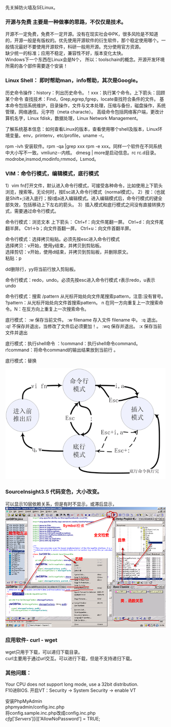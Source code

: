 
先关掉防火墙及SELinux。


### 开源与免费  主要是一种做事的思路，不仅仅是技术。
开源不一定免费，免费不一定开源。没有在现实社会中PK，很多风险是不知道的，开源一般是有版权的。优先使用开源软件的衍生软件，那个稳定使用哪个。一般情况最好不要使用开源软件，科研一般用开源。充分使用官方资源。  
缺少统一的标准；应用不稳定，兼容性不好，版本变化太快。  
Windows下一个东西在Linux会是N个， 所以：toolschain的概念。开源开发环境所需的各个部件需要逐个安装！  

### Linux Shell：  即时帮助man，info帮助，其次是Google。
历史命令操作：history：列出历史命令。！xxx：执行某个命令。上下箭头：回顾某个命令
查找技术：Find，Grep,egrep,fgrep，locate查找符合条件的文件。
基本命令包括系统维护，目录操作，文件与文本处理，压缩与备份，磁盘操作，系统管理，网络通信。元字符（meta characte）。
高级命令包括网络客户端，更改计算机名字，Linux fdisk，数据处理，Linux Network Management。

了解系统基本信息：如何查看Linux的版本，查看使用哪个shell及版本，Linux环境变量。env，printenv，etc/profile，uname -r。

rpm -ivh 安装软件。rpm -qa |grep xxx rpm -e xxx。同样一个软件在不同系统中大小写不一致。vmliunz--内核。
dmesg | more是启动信息。rc rc.d目录。 modrobe,insmod,modinfo,rmmod，Lsmod。

### VIM：命令行模式，编辑模式，底行模式

1）vim fn打开文件，默认进入命令行模式，可接受各种命令，比如使用上下箭头浏览，搜索等。无论何时，按Esc进入命令行模式（normal模式）。
2）按：（也就是Shift+;)进入底行；按i或a进入编辑模式。进入编辑模式后，命令行模式的键全部失效，包括移动上下左右的箭头。
3）插入模式和底行模式之间没有直接转换方式，需要通过命令行模式。

命令行模式：浏览文本
上下箭头：
Ctrl+f：向文件尾翻一屏。
Ctrl+d：向文件尾翻半屏。
Ctrl＋b；向文件首翻一屏。
Ctrl+u：向文件首翻半屏。  

命令行模式：选择拷贝粘贴。必须先按esc进入命令行模式  
选择拷贝：v开始，使用y结束，并拷贝到剪贴板。  
选择剪切：v开始，使用d结束，并拷贝到剪贴板，并删除原文。  
粘贴：p   

dd删除行，yy将当前行放入剪贴板。  

命令行模式：redo，undo。必须先按esc进入命令行模式
r表示redo，u表示undo

命令行模式：搜索
/pattern  从光标开始处向文件尾搜索pattern，注意:没有冒号。
?pattern：从光标开始处向文件首搜索pattern。
n 在同一方向重复上一次搜索命令。N：在反方向上重复上一次搜索命令。

底行模式：
:w    保存当前文件。
:w filename     存入文件 filename 中。
:q 退出。
:q!  不保存并退出，当修改了文件后必须要加！。
:wq 保存并退出。
:x  保存当前文件并退出

底行模式：执行shell命令
：!command：执行shell命令command。r!command：将命令command的输出结果放到当前行 。

底行模式：替换

![img_1.png](img_1.png)

### SourceInsight3.5 代码变色，大小改变。
可以显示10层依赖关系，但是有时不显示，或滞后显示，
![img.png](img.png)

### 应用软件- curl - wget

wget只用于下载，可以递归下载目录。  
curl主要用于通过url交互。可以进行下载，但是不支持递归下载。

### 其他问题：

Your CPU does not support long mode, use a 32bit distribution.   
F10进BIOS. 开启VT：Security -> System Security -> enable VT


安装PhpMyAdmin   
phpmyadmin/config.inc.php  
将config.sample.inc.php改成config.inc.php  
$cfg['Servers'][$i]['AllowNoPassword'] = TRUE;
